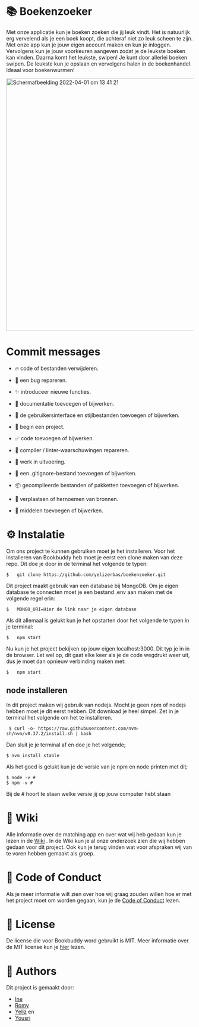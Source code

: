 # 📚 Boekenzoeker
Met onze applicatie kun je boeken zoeken die jij leuk vindt. Het is natuurlijk erg vervelend als je een boek koopt, die achteraf niet zo leuk scheen te zijn. Met onze app kun je jouw eigen account maken en kun je inloggen. Vervolgens kun je jouw voorkeuren aangeven zodat je de leukste boeken kan vinden. Daarna komt het leukste, swipen! Je kunt door allerlei boeken swipen. De leukste kun  je opslaan en vervolgens halen in de boekenhandel. Ideaal voor boekenwurmen!

<img width="678" alt="Schermafbeelding 2022-04-01 om 13 41 21" src="https://user-images.githubusercontent.com/94406320/161256622-33d8bcef-0c57-47d6-80d0-0b26b7184f92.png">

# Commit messages
* 🔥 code of bestanden verwijderen.

* 🐛 een bug repareren.

* ✨ introduceer nieuwe functies.

* 📝 documentatie toevoegen of bijwerken.

* 💄 de gebruikersinterface en stijlbestanden toevoegen of bijwerken.

* 🎉 begin een project.

* ✅ code toevoegen of bijwerken.

* 🚨 compiler / linter-waarschuwingen repareren.

* 🚧 werk in uitvoering.

* 🙈 een .gitignore-bestand toevoegen of bijwerken.

* 📦️ gecompileerde bestanden of pakketten toevoegen of bijwerken.

* 🚚 verplaatsen of hernoemen van bronnen.

* 🍱 middelen toevoegen of bijwerken.

# ⚙️ Instalatie 
Om ons project te kunnen gebruiken moet je het installeren. Voor het installeren van Bookbuddy heb moet je eerst een clone maken van deze repo. Dit doe je door in de terminal het volgende te typen:
```
$   git clone https://github.com/yelizerbas/boekenzoeker.git
```

Dit project maakt gebruik van een database bij MongoDB. Om je eigen database te connecten moet je een bestand .env aan maken met de volgende regel erin:

```
$   MONGO_URI=Hier de link naar je eigen database
```

Als dit allemaal is gelukt kun je het opstarten door het volgende te typen in je terminal:
```
$   npm start
```
Nu kun je het project bekijken op jouw eigen localhost:3000. Dit typ je in in de browser. Let wel op, dit gaat elke keer als je de code wegdrukt weer uit, dus je moet dan opnieuw verbinding maken met:

```
$   npm start
```

## node installeren
In dit project maken wij gebruik van nodejs. Mocht je geen npm of nodejs hebben moet je dit eerst hebben. Dit download je heel simpel. Zet in je terminal het volgende om het te installeren.

```
 $ curl -o- https://raw.githubusercontent.com/nvm-sh/nvm/v0.37.2/install.sh | bash
```

Dan sluit je je terminal af en doe je het volgende;
```
$ nvm install stable
```

Als het goed is gelukt kun je de versie van je npm en node printen met dit;
```
$ node -v # 
$ npm -v # 
```
Bij de # hoort te staan welke versie jij op jouw computer hebt staan

# 📝 Wiki
 Alle informatie over de matching app en over wat wij heb gedaan kun je lezen in de [Wiki](https://github.com/yelizerbas/boekenzoeker/wiki) . In de Wiki kun je al onze onderzoek zien die wij hebben gedaan voor dit project. Ook kun je terug vinden wat voor afspraken wij van te voren hebben gemaakt als groep.

# 🧾 Code of Conduct
Als je meer informatie wilt zien over hoe wij graag zouden willen hoe er met het project moet om worden gegaan, kun je de [Code of Conduct](https://github.com/yelizerbas/boekenzoeker/blob/main/CODE_OF_CONDUCT.md) lezen.

# 🔖 License
De license die voor Bookbuddy word gebruikt is MIT. Meer informatie over de MIT license kun je [hier](https://github.com/yelizerbas/boekenzoeker/blob/main/LICENSE.txt) lezen.

# 💌 Authors
Dit project is gemaakt door:
* [Ine](https://github.com/Inevdhoven)
* [Romy](https://github.com/romyjkk)
* [Yeliz](https://github.com/yelizerbas) en
* [Yousri](https://github.com/ybouz2)
